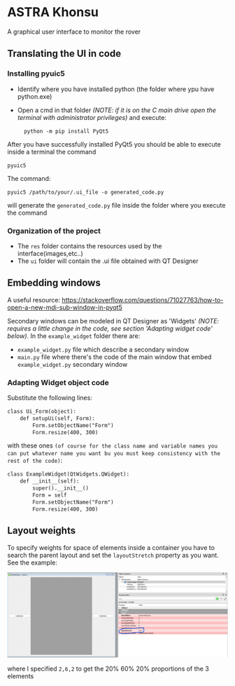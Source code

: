 # ASTRA Khonsu

A graphical user interface to monitor the rover
## Translating the UI in code

### Installing pyuic5

- Identify where you have installed python (the folder where ypu have python.exe)
- Open a cmd in that folder *(NOTE: if it is on the C main drive open the terminal with administrator privileges)* and execute: 

        python -m pip install PyQt5

After you have successfully installed PyQt5 you should be able to execute inside a terminal the command

    pyuic5

The command:

    pyuic5 /path/to/your/.ui_file -o generated_code.py

will generate the `generated_code.py` file inside the folder where you execute the command

### Organization of the project
 - The `res` folder contains the resources used by the interface(images,etc..)
 - The `ui` folder will contain the .ui file obtained with QT Designer

## Embedding windows

A useful resource: https://stackoverflow.com/questions/71027763/how-to-open-a-new-mdi-sub-window-in-pyqt5

Secondary windows can be modeled in QT Designer as 'Widgets' *(NOTE: requires a little change in the code, see section 'Adapting widget code' below)*. In the `example_widget` folder there are:
-  `example_widget.py` file which describe a secondary window 
-   `main.py` file where there's the code of the main window that embed `example_widget.py` secondary window

### Adapting Widget object code

Substitute the following lines:

    class Ui_Form(object):
        def setupUi(self, Form):
            Form.setObjectName("Form")
            Form.resize(400, 300)

with these ones `(of course for the class name and variable names you can put whatever name you want bu you must keep consistency with the rest of the code)`:

    class ExampleWidget(QtWidgets.QWidget):
        def __init__(self):
            super().__init__()
            Form = self
            Form.setObjectName("Form")
            Form.resize(400, 300)

## Layout weights

To specify weights for space of elements inside a container you have to search the parent layout and set the `layoutStretch` property as you want. See the example:

<img src="./images/stretch_example.png"></img>

where I specified `2,6,2` to get the 20% 60% 20% proportions of the 3 elements